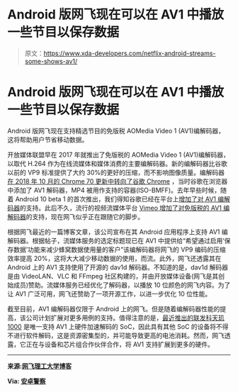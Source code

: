 # Android 版网飞现在可以在 AV1 中播放一些节目以保存数据

> 原文：<https://www.xda-developers.com/netflix-android-streams-some-shows-av1/>

# Android 版网飞现在可以在 AV1 中播放一些节目以保存数据

Android 版网飞现在支持精选节目的免版税 AOMedia Video 1 (AV1)编解码器，这将帮助用户节省移动数据。

开放媒体联盟早在 2017 年就推出了免版税的 AOMedia Video 1 (AV1)编解码器，以取代 H.264 作为在线流媒体和媒体消费的主要编解码器。新的编解码器比谷歌以前的 VP9 标准提供了大约 30%的更好的压缩，而不影响图像质量。编解码器[在 2018 年 10 月的 Chrome 70 更新中转向了谷歌 Chrome](https://www.xda-developers.com/chrome-70-google-sign-in-pwa-support-av1-decoder/) ，当时谷歌在浏览器中添加了 AV1 解码器，MP4 被用作支持的容器(ISO-BMFF)。去年早些时候，随着 Android 10 beta 1 的首次推出，我们得知谷歌已经在平台上[增加了对 AV1 编解码器](https://www.xda-developers.com/android-q-new-features/)的支持。此后不久，流行的视频流媒体平台 [Vimeo 增加了对免版税的 AV1 编解码器](https://www.xda-developers.com/vimeo-supports-av1-video-codec/)的支持，现在网飞似乎正在跟随它的脚步。

根据网飞最近的一篇博客文章，该公司宣布在其 Android 应用程序上支持 AV1 编解码器。根据帖子，流媒体服务的选定标题现已在 AV1 中提供给“希望通过启用‘保存数据’功能来减少蜂窝数据使用量的客户”该编解码器将网飞的 VP9 编码的压缩效率提高 20%，这将大大减少移动数据的使用，而流。此外，网飞还透露其在 Android 上的 AV1 支持使用了开源的 dav1d 解码器。不知道的是，dav1d 解码器是由 VideoLAN、VLC 和 FFmpeg 社区构建的，并由开放媒体设备(网飞是其创始成员)赞助。流媒体服务已经优化了解码器，以播放 10 位颜色的网飞内容。为了让 AV1 广泛可用，网飞还赞助了一项开源工作，以进一步优化 10 位性能。

截至目前，AV1 编解码器仅限于 Android 上的网飞。但是随着编解码器性能的提高，该公司计划扩展对更多用例的支持。值得注意的是，[最近推出的联发科天玑 1000](https://www.xda-developers.com/mediatek-dimensity-1000-7nm-soc-integrated-5g/) 是唯一支持 AV1 上硬件加速解码的 SoC，因此具有其他 SoC 的设备将不得不进行软件解码，这是资源密集型的，并可能导致更高的电池消耗。然而，网飞透露，它正在与设备和芯片组合作伙伴合作，将 AV1 支持扩展到更多的硬件。

* * *

**来源:[网飞理工大学博客](https://netflixtechblog.com/netflix-now-streaming-av1-on-android-d5264a515202)**

**Via: [安卓警察](https://www.androidpolice.com/2020/02/05/netflix-for-android-adopts-av1-video-codec-currently-limited-to-save-data-mode/)**